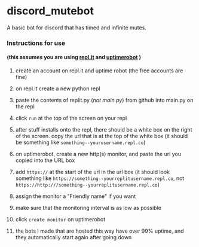 # discord_mutebot
A basic bot for discord that has timed and infinite mutes.

### Instructions for use
#### (this assumes you are using [repl.it](https://repl.it/) and [uptimerobot](https://uptimerobot.com/login?rt=https://uptimerobot.com/dashboard#) )

1. create an account on repl.it and uptime robot (the free accounts are fine)

2. on repl.it create a new python repl

3. paste the contents of replit.py (*not main.py*) from github into main.py on the repl

4. click `run` at the top of the screen on your repl

5. after stuff installs onto the repl, there should be a white box on the right of the screen. copy the url that is at the top of the white box (it should be something like `something--yourusername.repl.co`)

6. on uptimerobot, create a new http(s) monitor, and paste the url you copied into the URL box

7. add `https://` at the start of the url in the url box (it should look something like `https://something--yourreplitusername.repl.co`, not `https://http:///something--yourreplitusername.repl.co`)

8. assign the monitor a "Friendly name" if you want

9. make sure that the monitoring interval is as low as possible

10. click `create monitor` on uptimerobot

11. the bots I made that are hosted this way have over 99% uptime, and they automatically start again after going down
